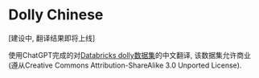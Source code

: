 # Dolly Chinese

[建设中, 翻译结果即将上线]

使用ChatGPT完成的对[Databricks dolly数据集](https://github.com/databrickslabs/dolly)的中文翻译, 该数据集允许商业 (遵从Creative Commons Attribution-ShareAlike 3.0 Unported License).